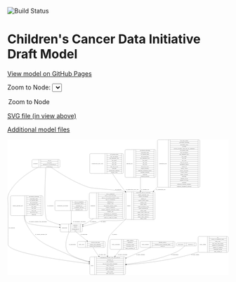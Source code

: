 <link rel='stylesheet' href="assets/style.css">
<link rel='stylesheet' href="https://unpkg.com/leaflet@1.5.1/dist/leaflet.css" integrity="sha512-xwE/Az9zrjBIphAcBb3F6JVqxf46+CDLwfLMHloNu6KEQCAWi6HcDUbeOfBIptF7tcCzusKFjFw2yuvEpDL9wQ==" crossorigin="">
<script type="text/javascript" src="https://code.jquery.com/jquery-3.2.1.min.js"></script>
<script type="text/javascript"  src="https://unpkg.com/leaflet@1.5.1/dist/leaflet.js"></script>
<script type="text/javascript" src="assets/actions.js"></script>

![Build Status](https://github.com/CBIIT/ccdi-model/actions/workflows/model-test-and-deploy.yml/badge.svg)

# Children's Cancer Data Initiative Draft Model

[View model on GitHub Pages](https://cbiit.github.io/ccdi-model/)



Zoom to Node: <select id="node_select">
  <option value="">Zoom to Node</option>
</select>
<div id="model"></div>

<p>
<a href="./model-desc/ccdi-model.svg">SVG file (in view above)</a>
<p>
<a href="./model-desc">Additional model files</a>
<div id='graph' style='display:off;'>
<svg width="2569pt" height="1574pt"
 viewBox="0.00 0.00 2569.12 1574.00" xmlns="http://www.w3.org/2000/svg" xmlns:xlink="http://www.w3.org/1999/xlink">
<g id="graph0" class="graph" transform="scale(1 1) rotate(0) translate(4 1570)">
<title>Perl</title>
<polygon fill="#ffffff" stroke="transparent" points="-4,4 -4,-1570 2565.1239,-1570 2565.1239,4 -4,4"/>
<!-- study_arm -->
<g id="node1" class="node">
<title>study_arm</title>
<path fill="none" stroke="#000000" d="M822.6239,-317C822.6239,-317 1119.6239,-317 1119.6239,-317 1125.6239,-317 1131.6239,-323 1131.6239,-329 1131.6239,-329 1131.6239,-374 1131.6239,-374 1131.6239,-380 1125.6239,-386 1119.6239,-386 1119.6239,-386 822.6239,-386 822.6239,-386 816.6239,-386 810.6239,-380 810.6239,-374 810.6239,-374 810.6239,-329 810.6239,-329 810.6239,-323 816.6239,-317 822.6239,-317"/>
<text text-anchor="middle" x="856.6239" y="-347.8" font-family="Times,serif" font-size="14.00" fill="#000000">study_arm</text>
<polyline fill="none" stroke="#000000" points="902.6239,-317 902.6239,-386 "/>
<text text-anchor="middle" x="913.1239" y="-347.8" font-family="Times,serif" font-size="14.00" fill="#000000"> </text>
<polyline fill="none" stroke="#000000" points="923.6239,-317 923.6239,-386 "/>
<text text-anchor="middle" x="1017.1239" y="-370.8" font-family="Times,serif" font-size="14.00" fill="#000000">clinical_trial_arm</text>
<polyline fill="none" stroke="#000000" points="923.6239,-363 1110.6239,-363 "/>
<text text-anchor="middle" x="1017.1239" y="-347.8" font-family="Times,serif" font-size="14.00" fill="#000000">clinical_trial_identifier</text>
<polyline fill="none" stroke="#000000" points="923.6239,-340 1110.6239,-340 "/>
<text text-anchor="middle" x="1017.1239" y="-324.8" font-family="Times,serif" font-size="14.00" fill="#000000">clinical_trial_repository</text>
<polyline fill="none" stroke="#000000" points="1110.6239,-317 1110.6239,-386 "/>
<text text-anchor="middle" x="1121.1239" y="-347.8" font-family="Times,serif" font-size="14.00" fill="#000000"> </text>
</g>
<!-- study -->
<g id="node3" class="node">
<title>study</title>
<path fill="none" stroke="#000000" d="M965.1239,-.5C965.1239,-.5 1355.1239,-.5 1355.1239,-.5 1361.1239,-.5 1367.1239,-6.5 1367.1239,-12.5 1367.1239,-12.5 1367.1239,-195.5 1367.1239,-195.5 1367.1239,-201.5 1361.1239,-207.5 1355.1239,-207.5 1355.1239,-207.5 965.1239,-207.5 965.1239,-207.5 959.1239,-207.5 953.1239,-201.5 953.1239,-195.5 953.1239,-195.5 953.1239,-12.5 953.1239,-12.5 953.1239,-6.5 959.1239,-.5 965.1239,-.5"/>
<text text-anchor="middle" x="981.1239" y="-100.3" font-family="Times,serif" font-size="14.00" fill="#000000">study</text>
<polyline fill="none" stroke="#000000" points="1009.1239,-.5 1009.1239,-207.5 "/>
<text text-anchor="middle" x="1019.6239" y="-100.3" font-family="Times,serif" font-size="14.00" fill="#000000"> </text>
<polyline fill="none" stroke="#000000" points="1030.1239,-.5 1030.1239,-207.5 "/>
<text text-anchor="middle" x="1188.1239" y="-192.3" font-family="Times,serif" font-size="14.00" fill="#000000">experimental_strategy_and_data_subtype</text>
<polyline fill="none" stroke="#000000" points="1030.1239,-184.5 1346.1239,-184.5 "/>
<text text-anchor="middle" x="1188.1239" y="-169.3" font-family="Times,serif" font-size="14.00" fill="#000000">external_url</text>
<polyline fill="none" stroke="#000000" points="1030.1239,-161.5 1346.1239,-161.5 "/>
<text text-anchor="middle" x="1188.1239" y="-146.3" font-family="Times,serif" font-size="14.00" fill="#000000">phs_accession</text>
<polyline fill="none" stroke="#000000" points="1030.1239,-138.5 1346.1239,-138.5 "/>
<text text-anchor="middle" x="1188.1239" y="-123.3" font-family="Times,serif" font-size="14.00" fill="#000000">size_of_data_being_uploaded</text>
<polyline fill="none" stroke="#000000" points="1030.1239,-115.5 1346.1239,-115.5 "/>
<text text-anchor="middle" x="1188.1239" y="-100.3" font-family="Times,serif" font-size="14.00" fill="#000000">study_acronym</text>
<polyline fill="none" stroke="#000000" points="1030.1239,-92.5 1346.1239,-92.5 "/>
<text text-anchor="middle" x="1188.1239" y="-77.3" font-family="Times,serif" font-size="14.00" fill="#000000">study_data_types</text>
<polyline fill="none" stroke="#000000" points="1030.1239,-69.5 1346.1239,-69.5 "/>
<text text-anchor="middle" x="1188.1239" y="-54.3" font-family="Times,serif" font-size="14.00" fill="#000000">study_description</text>
<polyline fill="none" stroke="#000000" points="1030.1239,-46.5 1346.1239,-46.5 "/>
<text text-anchor="middle" x="1188.1239" y="-31.3" font-family="Times,serif" font-size="14.00" fill="#000000">study_name</text>
<polyline fill="none" stroke="#000000" points="1030.1239,-23.5 1346.1239,-23.5 "/>
<text text-anchor="middle" x="1188.1239" y="-8.3" font-family="Times,serif" font-size="14.00" fill="#000000">study_short_title</text>
<polyline fill="none" stroke="#000000" points="1346.1239,-.5 1346.1239,-207.5 "/>
<text text-anchor="middle" x="1356.6239" y="-100.3" font-family="Times,serif" font-size="14.00" fill="#000000"> </text>
</g>
<!-- study_arm&#45;&gt;study -->
<g id="edge12" class="edge">
<title>study_arm&#45;&gt;study</title>
<path fill="none" stroke="#000000" d="M990.3715,-316.8369C1005.2599,-290.9966 1027.0061,-255.267 1049.1239,-226 1051.6974,-222.5946 1054.3476,-219.1722 1057.0568,-215.7462"/>
<polygon fill="#000000" stroke="#000000" points="1059.9439,-217.7407 1063.4769,-207.7523 1054.4862,-213.3574 1059.9439,-217.7407"/>
<text text-anchor="middle" x="1097.6239" y="-229.8" font-family="Times,serif" font-size="14.00" fill="#000000">of_study_arm</text>
</g>
<!-- synonym -->
<g id="node2" class="node">
<title>synonym</title>
<path fill="none" stroke="#000000" d="M293.6239,-1243.5C293.6239,-1243.5 594.6239,-1243.5 594.6239,-1243.5 600.6239,-1243.5 606.6239,-1249.5 606.6239,-1255.5 606.6239,-1255.5 606.6239,-1323.5 606.6239,-1323.5 606.6239,-1329.5 600.6239,-1335.5 594.6239,-1335.5 594.6239,-1335.5 293.6239,-1335.5 293.6239,-1335.5 287.6239,-1335.5 281.6239,-1329.5 281.6239,-1323.5 281.6239,-1323.5 281.6239,-1255.5 281.6239,-1255.5 281.6239,-1249.5 287.6239,-1243.5 293.6239,-1243.5"/>
<text text-anchor="middle" x="321.6239" y="-1285.8" font-family="Times,serif" font-size="14.00" fill="#000000">synonym</text>
<polyline fill="none" stroke="#000000" points="361.6239,-1243.5 361.6239,-1335.5 "/>
<text text-anchor="middle" x="372.1239" y="-1285.8" font-family="Times,serif" font-size="14.00" fill="#000000"> </text>
<polyline fill="none" stroke="#000000" points="382.6239,-1243.5 382.6239,-1335.5 "/>
<text text-anchor="middle" x="484.1239" y="-1320.3" font-family="Times,serif" font-size="14.00" fill="#000000">cds_id</text>
<polyline fill="none" stroke="#000000" points="382.6239,-1312.5 585.6239,-1312.5 "/>
<text text-anchor="middle" x="484.1239" y="-1297.3" font-family="Times,serif" font-size="14.00" fill="#000000">cds_node</text>
<polyline fill="none" stroke="#000000" points="382.6239,-1289.5 585.6239,-1289.5 "/>
<text text-anchor="middle" x="484.1239" y="-1274.3" font-family="Times,serif" font-size="14.00" fill="#000000">repository_of_synonym_id</text>
<polyline fill="none" stroke="#000000" points="382.6239,-1266.5 585.6239,-1266.5 "/>
<text text-anchor="middle" x="484.1239" y="-1251.3" font-family="Times,serif" font-size="14.00" fill="#000000">synonym_id</text>
<polyline fill="none" stroke="#000000" points="585.6239,-1243.5 585.6239,-1335.5 "/>
<text text-anchor="middle" x="596.1239" y="-1285.8" font-family="Times,serif" font-size="14.00" fill="#000000"> </text>
</g>
<!-- synonym&#45;&gt;study -->
<g id="edge16" class="edge">
<title>synonym&#45;&gt;study</title>
<path fill="none" stroke="#000000" d="M347.1602,-1243.2953C247.663,-1190.3015 97.2555,-1093.4815 23.1239,-962 -12.3717,-899.0443 4.1239,-872.7728 4.1239,-800.5 4.1239,-800.5 4.1239,-800.5 4.1239,-351.5 4.1239,-256.5646 607.959,-169.5746 942.8013,-128.6344"/>
<polygon fill="#000000" stroke="#000000" points="943.6176,-132.0609 953.1208,-127.3769 942.7708,-125.1123 943.6176,-132.0609"/>
<text text-anchor="middle" x="46.6239" y="-537.8" font-family="Times,serif" font-size="14.00" fill="#000000">of_synonym</text>
</g>
<!-- sample -->
<g id="node8" class="node">
<title>sample</title>
<path fill="none" stroke="#000000" d="M1384.1239,-639.5C1384.1239,-639.5 1698.1239,-639.5 1698.1239,-639.5 1704.1239,-639.5 1710.1239,-645.5 1710.1239,-651.5 1710.1239,-651.5 1710.1239,-949.5 1710.1239,-949.5 1710.1239,-955.5 1704.1239,-961.5 1698.1239,-961.5 1698.1239,-961.5 1384.1239,-961.5 1384.1239,-961.5 1378.1239,-961.5 1372.1239,-955.5 1372.1239,-949.5 1372.1239,-949.5 1372.1239,-651.5 1372.1239,-651.5 1372.1239,-645.5 1378.1239,-639.5 1384.1239,-639.5"/>
<text text-anchor="middle" x="1406.1239" y="-796.8" font-family="Times,serif" font-size="14.00" fill="#000000">sample</text>
<polyline fill="none" stroke="#000000" points="1440.1239,-639.5 1440.1239,-961.5 "/>
<text text-anchor="middle" x="1450.6239" y="-796.8" font-family="Times,serif" font-size="14.00" fill="#000000"> </text>
<polyline fill="none" stroke="#000000" points="1461.1239,-639.5 1461.1239,-961.5 "/>
<text text-anchor="middle" x="1575.1239" y="-946.3" font-family="Times,serif" font-size="14.00" fill="#000000">participant_age_at_collection</text>
<polyline fill="none" stroke="#000000" points="1461.1239,-938.5 1689.1239,-938.5 "/>
<text text-anchor="middle" x="1575.1239" y="-923.3" font-family="Times,serif" font-size="14.00" fill="#000000">sample_anatomic_site</text>
<polyline fill="none" stroke="#000000" points="1461.1239,-915.5 1689.1239,-915.5 "/>
<text text-anchor="middle" x="1575.1239" y="-900.3" font-family="Times,serif" font-size="14.00" fill="#000000">sample_description</text>
<polyline fill="none" stroke="#000000" points="1461.1239,-892.5 1689.1239,-892.5 "/>
<text text-anchor="middle" x="1575.1239" y="-877.3" font-family="Times,serif" font-size="14.00" fill="#000000">sample_id</text>
<polyline fill="none" stroke="#000000" points="1461.1239,-869.5 1689.1239,-869.5 "/>
<text text-anchor="middle" x="1575.1239" y="-854.3" font-family="Times,serif" font-size="14.00" fill="#000000">sample_tumor_status</text>
<polyline fill="none" stroke="#000000" points="1461.1239,-846.5 1689.1239,-846.5 "/>
<text text-anchor="middle" x="1575.1239" y="-831.3" font-family="Times,serif" font-size="14.00" fill="#000000">sample_type</text>
<polyline fill="none" stroke="#000000" points="1461.1239,-823.5 1689.1239,-823.5 "/>
<text text-anchor="middle" x="1575.1239" y="-808.3" font-family="Times,serif" font-size="14.00" fill="#000000">tumor_grade</text>
<polyline fill="none" stroke="#000000" points="1461.1239,-800.5 1689.1239,-800.5 "/>
<text text-anchor="middle" x="1575.1239" y="-785.3" font-family="Times,serif" font-size="14.00" fill="#000000">tumor_incidence_type</text>
<polyline fill="none" stroke="#000000" points="1461.1239,-777.5 1689.1239,-777.5 "/>
<text text-anchor="middle" x="1575.1239" y="-762.3" font-family="Times,serif" font-size="14.00" fill="#000000">tumor_morphology</text>
<polyline fill="none" stroke="#000000" points="1461.1239,-754.5 1689.1239,-754.5 "/>
<text text-anchor="middle" x="1575.1239" y="-739.3" font-family="Times,serif" font-size="14.00" fill="#000000">tumor_stage</text>
<polyline fill="none" stroke="#000000" points="1461.1239,-731.5 1689.1239,-731.5 "/>
<text text-anchor="middle" x="1575.1239" y="-716.3" font-family="Times,serif" font-size="14.00" fill="#000000">tumor_stage_clinical_m</text>
<polyline fill="none" stroke="#000000" points="1461.1239,-708.5 1689.1239,-708.5 "/>
<text text-anchor="middle" x="1575.1239" y="-693.3" font-family="Times,serif" font-size="14.00" fill="#000000">tumor_stage_clinical_n</text>
<polyline fill="none" stroke="#000000" points="1461.1239,-685.5 1689.1239,-685.5 "/>
<text text-anchor="middle" x="1575.1239" y="-670.3" font-family="Times,serif" font-size="14.00" fill="#000000">tumor_stage_clinical_t</text>
<polyline fill="none" stroke="#000000" points="1461.1239,-662.5 1689.1239,-662.5 "/>
<text text-anchor="middle" x="1575.1239" y="-647.3" font-family="Times,serif" font-size="14.00" fill="#000000">tumor_status</text>
<polyline fill="none" stroke="#000000" points="1689.1239,-639.5 1689.1239,-961.5 "/>
<text text-anchor="middle" x="1699.6239" y="-796.8" font-family="Times,serif" font-size="14.00" fill="#000000"> </text>
</g>
<!-- synonym&#45;&gt;sample -->
<g id="edge17" class="edge">
<title>synonym&#45;&gt;sample</title>
<path fill="none" stroke="#000000" d="M508.1631,-1243.28C599.6854,-1179.8128 775.4239,-1067.3774 943.1239,-1013 987.7364,-998.5342 1319.4471,-981.4479 1362.1239,-962 1362.4363,-961.8576 1362.7486,-961.7145 1363.0607,-961.5706"/>
<polygon fill="#000000" stroke="#000000" points="1364.5979,-964.7151 1372.0631,-957.1969 1361.5389,-958.4188 1364.5979,-964.7151"/>
<text text-anchor="middle" x="1283.6239" y="-983.8" font-family="Times,serif" font-size="14.00" fill="#000000">of_synonym</text>
</g>
<!-- participant -->
<g id="node15" class="node">
<title>participant</title>
<path fill="none" stroke="#000000" d="M622.6239,-495.5C622.6239,-495.5 853.6239,-495.5 853.6239,-495.5 859.6239,-495.5 865.6239,-501.5 865.6239,-507.5 865.6239,-507.5 865.6239,-575.5 865.6239,-575.5 865.6239,-581.5 859.6239,-587.5 853.6239,-587.5 853.6239,-587.5 622.6239,-587.5 622.6239,-587.5 616.6239,-587.5 610.6239,-581.5 610.6239,-575.5 610.6239,-575.5 610.6239,-507.5 610.6239,-507.5 610.6239,-501.5 616.6239,-495.5 622.6239,-495.5"/>
<text text-anchor="middle" x="658.6239" y="-537.8" font-family="Times,serif" font-size="14.00" fill="#000000">participant</text>
<polyline fill="none" stroke="#000000" points="706.6239,-495.5 706.6239,-587.5 "/>
<text text-anchor="middle" x="717.1239" y="-537.8" font-family="Times,serif" font-size="14.00" fill="#000000"> </text>
<polyline fill="none" stroke="#000000" points="727.6239,-495.5 727.6239,-587.5 "/>
<text text-anchor="middle" x="786.1239" y="-572.3" font-family="Times,serif" font-size="14.00" fill="#000000">ethnicity</text>
<polyline fill="none" stroke="#000000" points="727.6239,-564.5 844.6239,-564.5 "/>
<text text-anchor="middle" x="786.1239" y="-549.3" font-family="Times,serif" font-size="14.00" fill="#000000">gender</text>
<polyline fill="none" stroke="#000000" points="727.6239,-541.5 844.6239,-541.5 "/>
<text text-anchor="middle" x="786.1239" y="-526.3" font-family="Times,serif" font-size="14.00" fill="#000000">participant_id</text>
<polyline fill="none" stroke="#000000" points="727.6239,-518.5 844.6239,-518.5 "/>
<text text-anchor="middle" x="786.1239" y="-503.3" font-family="Times,serif" font-size="14.00" fill="#000000">race</text>
<polyline fill="none" stroke="#000000" points="844.6239,-495.5 844.6239,-587.5 "/>
<text text-anchor="middle" x="855.1239" y="-537.8" font-family="Times,serif" font-size="14.00" fill="#000000"> </text>
</g>
<!-- synonym&#45;&gt;participant -->
<g id="edge15" class="edge">
<title>synonym&#45;&gt;participant</title>
<path fill="none" stroke="#000000" d="M441.7396,-1243.2484C434.9103,-1102.7418 417.9367,-687.5142 453.1239,-639 462.8375,-625.6074 532.5902,-601.6304 600.6505,-580.8059"/>
<polygon fill="#000000" stroke="#000000" points="601.6879,-584.1487 610.2364,-577.8898 599.6506,-577.4518 601.6879,-584.1487"/>
<text text-anchor="middle" x="495.6239" y="-796.8" font-family="Times,serif" font-size="14.00" fill="#000000">of_synonym</text>
</g>
<!-- study_personnel -->
<g id="node4" class="node">
<title>study_personnel</title>
<path fill="none" stroke="#000000" d="M1200.6239,-294C1200.6239,-294 1507.6239,-294 1507.6239,-294 1513.6239,-294 1519.6239,-300 1519.6239,-306 1519.6239,-306 1519.6239,-397 1519.6239,-397 1519.6239,-403 1513.6239,-409 1507.6239,-409 1507.6239,-409 1200.6239,-409 1200.6239,-409 1194.6239,-409 1188.6239,-403 1188.6239,-397 1188.6239,-397 1188.6239,-306 1188.6239,-306 1188.6239,-300 1194.6239,-294 1200.6239,-294"/>
<text text-anchor="middle" x="1255.6239" y="-347.8" font-family="Times,serif" font-size="14.00" fill="#000000">study_personnel</text>
<polyline fill="none" stroke="#000000" points="1322.6239,-294 1322.6239,-409 "/>
<text text-anchor="middle" x="1333.1239" y="-347.8" font-family="Times,serif" font-size="14.00" fill="#000000"> </text>
<polyline fill="none" stroke="#000000" points="1343.6239,-294 1343.6239,-409 "/>
<text text-anchor="middle" x="1421.1239" y="-393.8" font-family="Times,serif" font-size="14.00" fill="#000000">email_address</text>
<polyline fill="none" stroke="#000000" points="1343.6239,-386 1498.6239,-386 "/>
<text text-anchor="middle" x="1421.1239" y="-370.8" font-family="Times,serif" font-size="14.00" fill="#000000">institution</text>
<polyline fill="none" stroke="#000000" points="1343.6239,-363 1498.6239,-363 "/>
<text text-anchor="middle" x="1421.1239" y="-347.8" font-family="Times,serif" font-size="14.00" fill="#000000">personnel_name</text>
<polyline fill="none" stroke="#000000" points="1343.6239,-340 1498.6239,-340 "/>
<text text-anchor="middle" x="1421.1239" y="-324.8" font-family="Times,serif" font-size="14.00" fill="#000000">personnel_type</text>
<polyline fill="none" stroke="#000000" points="1343.6239,-317 1498.6239,-317 "/>
<text text-anchor="middle" x="1421.1239" y="-301.8" font-family="Times,serif" font-size="14.00" fill="#000000">study_personnel_id</text>
<polyline fill="none" stroke="#000000" points="1498.6239,-294 1498.6239,-409 "/>
<text text-anchor="middle" x="1509.1239" y="-347.8" font-family="Times,serif" font-size="14.00" fill="#000000"> </text>
</g>
<!-- study_personnel&#45;&gt;study -->
<g id="edge5" class="edge">
<title>study_personnel&#45;&gt;study</title>
<path fill="none" stroke="#000000" d="M1308.8843,-293.7846C1290.6434,-270.5133 1268.9489,-242.836 1247.8455,-215.9129"/>
<polygon fill="#000000" stroke="#000000" points="1250.541,-213.6782 1241.6172,-207.967 1245.0317,-217.9966 1250.541,-213.6782"/>
<text text-anchor="middle" x="1332.6239" y="-229.8" font-family="Times,serif" font-size="14.00" fill="#000000">of_study_personnel</text>
</g>
<!-- therapeutic_procedure -->
<g id="node5" class="node">
<title>therapeutic_procedure</title>
<path fill="none" stroke="#000000" d="M559.6239,-743C559.6239,-743 916.6239,-743 916.6239,-743 922.6239,-743 928.6239,-749 928.6239,-755 928.6239,-755 928.6239,-846 928.6239,-846 928.6239,-852 922.6239,-858 916.6239,-858 916.6239,-858 559.6239,-858 559.6239,-858 553.6239,-858 547.6239,-852 547.6239,-846 547.6239,-846 547.6239,-755 547.6239,-755 547.6239,-749 553.6239,-743 559.6239,-743"/>
<text text-anchor="middle" x="638.1239" y="-796.8" font-family="Times,serif" font-size="14.00" fill="#000000">therapeutic_procedure</text>
<polyline fill="none" stroke="#000000" points="728.6239,-743 728.6239,-858 "/>
<text text-anchor="middle" x="739.1239" y="-796.8" font-family="Times,serif" font-size="14.00" fill="#000000"> </text>
<polyline fill="none" stroke="#000000" points="749.6239,-743 749.6239,-858 "/>
<text text-anchor="middle" x="828.6239" y="-842.8" font-family="Times,serif" font-size="14.00" fill="#000000">days_to_treatment</text>
<polyline fill="none" stroke="#000000" points="749.6239,-835 907.6239,-835 "/>
<text text-anchor="middle" x="828.6239" y="-819.8" font-family="Times,serif" font-size="14.00" fill="#000000">therapeutic_agents</text>
<polyline fill="none" stroke="#000000" points="749.6239,-812 907.6239,-812 "/>
<text text-anchor="middle" x="828.6239" y="-796.8" font-family="Times,serif" font-size="14.00" fill="#000000">treatment_id</text>
<polyline fill="none" stroke="#000000" points="749.6239,-789 907.6239,-789 "/>
<text text-anchor="middle" x="828.6239" y="-773.8" font-family="Times,serif" font-size="14.00" fill="#000000">treatment_outcome</text>
<polyline fill="none" stroke="#000000" points="749.6239,-766 907.6239,-766 "/>
<text text-anchor="middle" x="828.6239" y="-750.8" font-family="Times,serif" font-size="14.00" fill="#000000">treatment_type</text>
<polyline fill="none" stroke="#000000" points="907.6239,-743 907.6239,-858 "/>
<text text-anchor="middle" x="918.1239" y="-796.8" font-family="Times,serif" font-size="14.00" fill="#000000"> </text>
</g>
<!-- therapeutic_procedure&#45;&gt;participant -->
<g id="edge1" class="edge">
<title>therapeutic_procedure&#45;&gt;participant</title>
<path fill="none" stroke="#000000" d="M738.1239,-742.6977C738.1239,-699.5876 738.1239,-640.9982 738.1239,-598.1639"/>
<polygon fill="#000000" stroke="#000000" points="741.624,-597.9073 738.1239,-587.9073 734.624,-597.9074 741.624,-597.9073"/>
<text text-anchor="middle" x="831.1239" y="-609.8" font-family="Times,serif" font-size="14.00" fill="#000000">of_therapeutic_procedure</text>
</g>
<!-- study_funding -->
<g id="node6" class="node">
<title>study_funding</title>
<path fill="none" stroke="#000000" d="M1549.6239,-317C1549.6239,-317 1928.6239,-317 1928.6239,-317 1934.6239,-317 1940.6239,-323 1940.6239,-329 1940.6239,-329 1940.6239,-374 1940.6239,-374 1940.6239,-380 1934.6239,-386 1928.6239,-386 1928.6239,-386 1549.6239,-386 1549.6239,-386 1543.6239,-386 1537.6239,-380 1537.6239,-374 1537.6239,-374 1537.6239,-329 1537.6239,-329 1537.6239,-323 1543.6239,-317 1549.6239,-317"/>
<text text-anchor="middle" x="1597.1239" y="-347.8" font-family="Times,serif" font-size="14.00" fill="#000000">study_funding</text>
<polyline fill="none" stroke="#000000" points="1656.6239,-317 1656.6239,-386 "/>
<text text-anchor="middle" x="1667.1239" y="-347.8" font-family="Times,serif" font-size="14.00" fill="#000000"> </text>
<polyline fill="none" stroke="#000000" points="1677.6239,-317 1677.6239,-386 "/>
<text text-anchor="middle" x="1798.6239" y="-370.8" font-family="Times,serif" font-size="14.00" fill="#000000">funding_agency</text>
<polyline fill="none" stroke="#000000" points="1677.6239,-363 1919.6239,-363 "/>
<text text-anchor="middle" x="1798.6239" y="-347.8" font-family="Times,serif" font-size="14.00" fill="#000000">funding_source_program_name</text>
<polyline fill="none" stroke="#000000" points="1677.6239,-340 1919.6239,-340 "/>
<text text-anchor="middle" x="1798.6239" y="-324.8" font-family="Times,serif" font-size="14.00" fill="#000000">grant_id</text>
<polyline fill="none" stroke="#000000" points="1919.6239,-317 1919.6239,-386 "/>
<text text-anchor="middle" x="1930.1239" y="-347.8" font-family="Times,serif" font-size="14.00" fill="#000000"> </text>
</g>
<!-- study_funding&#45;&gt;study -->
<g id="edge7" class="edge">
<title>study_funding&#45;&gt;study</title>
<path fill="none" stroke="#000000" d="M1661.0822,-316.9654C1621.3393,-299.4605 1572.2209,-277.9514 1528.1239,-259 1479.1066,-237.9341 1426.3028,-215.5258 1376.4191,-194.4862"/>
<polygon fill="#000000" stroke="#000000" points="1377.7146,-191.2341 1367.1403,-190.5742 1374.9951,-197.6843 1377.7146,-191.2341"/>
<text text-anchor="middle" x="1541.1239" y="-229.8" font-family="Times,serif" font-size="14.00" fill="#000000">of_study_funding</text>
</g>
<!-- diagnosis -->
<g id="node7" class="node">
<title>diagnosis</title>
<path fill="none" stroke="#000000" d="M958.6239,-651C958.6239,-651 1341.6239,-651 1341.6239,-651 1347.6239,-651 1353.6239,-657 1353.6239,-663 1353.6239,-663 1353.6239,-938 1353.6239,-938 1353.6239,-944 1347.6239,-950 1341.6239,-950 1341.6239,-950 958.6239,-950 958.6239,-950 952.6239,-950 946.6239,-944 946.6239,-938 946.6239,-938 946.6239,-663 946.6239,-663 946.6239,-657 952.6239,-651 958.6239,-651"/>
<text text-anchor="middle" x="988.6239" y="-796.8" font-family="Times,serif" font-size="14.00" fill="#000000">diagnosis</text>
<polyline fill="none" stroke="#000000" points="1030.6239,-651 1030.6239,-950 "/>
<text text-anchor="middle" x="1041.1239" y="-796.8" font-family="Times,serif" font-size="14.00" fill="#000000"> </text>
<polyline fill="none" stroke="#000000" points="1051.6239,-651 1051.6239,-950 "/>
<text text-anchor="middle" x="1192.1239" y="-934.8" font-family="Times,serif" font-size="14.00" fill="#000000">age_at_diagnosis</text>
<polyline fill="none" stroke="#000000" points="1051.6239,-927 1332.6239,-927 "/>
<text text-anchor="middle" x="1192.1239" y="-911.8" font-family="Times,serif" font-size="14.00" fill="#000000">days_to_last_followup</text>
<polyline fill="none" stroke="#000000" points="1051.6239,-904 1332.6239,-904 "/>
<text text-anchor="middle" x="1192.1239" y="-888.8" font-family="Times,serif" font-size="14.00" fill="#000000">days_to_last_known_disease_status</text>
<polyline fill="none" stroke="#000000" points="1051.6239,-881 1332.6239,-881 "/>
<text text-anchor="middle" x="1192.1239" y="-865.8" font-family="Times,serif" font-size="14.00" fill="#000000">days_to_recurrence</text>
<polyline fill="none" stroke="#000000" points="1051.6239,-858 1332.6239,-858 "/>
<text text-anchor="middle" x="1192.1239" y="-842.8" font-family="Times,serif" font-size="14.00" fill="#000000">diagnosis_id</text>
<polyline fill="none" stroke="#000000" points="1051.6239,-835 1332.6239,-835 "/>
<text text-anchor="middle" x="1192.1239" y="-819.8" font-family="Times,serif" font-size="14.00" fill="#000000">disease_type</text>
<polyline fill="none" stroke="#000000" points="1051.6239,-812 1332.6239,-812 "/>
<text text-anchor="middle" x="1192.1239" y="-796.8" font-family="Times,serif" font-size="14.00" fill="#000000">last_known_disease_status</text>
<polyline fill="none" stroke="#000000" points="1051.6239,-789 1332.6239,-789 "/>
<text text-anchor="middle" x="1192.1239" y="-773.8" font-family="Times,serif" font-size="14.00" fill="#000000">primary_diagnosis</text>
<polyline fill="none" stroke="#000000" points="1051.6239,-766 1332.6239,-766 "/>
<text text-anchor="middle" x="1192.1239" y="-750.8" font-family="Times,serif" font-size="14.00" fill="#000000">primary_diagnosis_reference_source</text>
<polyline fill="none" stroke="#000000" points="1051.6239,-743 1332.6239,-743 "/>
<text text-anchor="middle" x="1192.1239" y="-727.8" font-family="Times,serif" font-size="14.00" fill="#000000">primary_site</text>
<polyline fill="none" stroke="#000000" points="1051.6239,-720 1332.6239,-720 "/>
<text text-anchor="middle" x="1192.1239" y="-704.8" font-family="Times,serif" font-size="14.00" fill="#000000">progression_or_recurrence</text>
<polyline fill="none" stroke="#000000" points="1051.6239,-697 1332.6239,-697 "/>
<text text-anchor="middle" x="1192.1239" y="-681.8" font-family="Times,serif" font-size="14.00" fill="#000000">site_of_resection_or_biopsy</text>
<polyline fill="none" stroke="#000000" points="1051.6239,-674 1332.6239,-674 "/>
<text text-anchor="middle" x="1192.1239" y="-658.8" font-family="Times,serif" font-size="14.00" fill="#000000">tissue_or_organ_of_origin</text>
<polyline fill="none" stroke="#000000" points="1332.6239,-651 1332.6239,-950 "/>
<text text-anchor="middle" x="1343.1239" y="-796.8" font-family="Times,serif" font-size="14.00" fill="#000000"> </text>
</g>
<!-- diagnosis&#45;&gt;participant -->
<g id="edge2" class="edge">
<title>diagnosis&#45;&gt;participant</title>
<path fill="none" stroke="#000000" d="M994.275,-650.9655C972.9662,-634.4852 950.648,-618.9973 928.1239,-606 911.6801,-596.5113 893.6266,-588.1394 875.3939,-580.8388"/>
<polygon fill="#000000" stroke="#000000" points="876.4389,-577.4897 865.8506,-577.1185 873.8964,-584.0117 876.4389,-577.4897"/>
<text text-anchor="middle" x="993.6239" y="-609.8" font-family="Times,serif" font-size="14.00" fill="#000000">of_diagnosis</text>
</g>
<!-- sample&#45;&gt;study -->
<g id="edge9" class="edge">
<title>sample&#45;&gt;study</title>
<path fill="none" stroke="#000000" d="M1371.9199,-644.4457C1283.3796,-560.9442 1190.8839,-470.0231 1179.1239,-444 1161.4493,-404.8889 1157.7117,-300.773 1157.7874,-217.9702"/>
<polygon fill="#000000" stroke="#000000" points="1161.288,-217.7366 1157.816,-207.7268 1154.288,-217.717 1161.288,-217.7366"/>
<text text-anchor="middle" x="1239.6239" y="-465.8" font-family="Times,serif" font-size="14.00" fill="#000000">of_sample</text>
</g>
<!-- sample&#45;&gt;participant -->
<g id="edge8" class="edge">
<title>sample&#45;&gt;participant</title>
<path fill="none" stroke="#000000" d="M1371.8987,-643.39C1368.6624,-641.845 1365.4034,-640.3793 1362.1239,-639 1302.8098,-614.0533 1135.3665,-637.3203 1073.1239,-621 1058.3184,-617.1179 1056.6046,-610.9578 1042.1239,-606 988.8957,-587.776 928.5899,-573.6965 875.8044,-563.4089"/>
<polygon fill="#000000" stroke="#000000" points="876.1769,-559.9165 865.6961,-561.467 874.8562,-566.7908 876.1769,-559.9165"/>
<text text-anchor="middle" x="1109.6239" y="-609.8" font-family="Times,serif" font-size="14.00" fill="#000000">of_sample</text>
</g>
<!-- methylation_array_file -->
<g id="node9" class="node">
<title>methylation_array_file</title>
<path fill="none" stroke="#000000" d="M964.6239,-1174.5C964.6239,-1174.5 1331.6239,-1174.5 1331.6239,-1174.5 1337.6239,-1174.5 1343.6239,-1180.5 1343.6239,-1186.5 1343.6239,-1186.5 1343.6239,-1392.5 1343.6239,-1392.5 1343.6239,-1398.5 1337.6239,-1404.5 1331.6239,-1404.5 1331.6239,-1404.5 964.6239,-1404.5 964.6239,-1404.5 958.6239,-1404.5 952.6239,-1398.5 952.6239,-1392.5 952.6239,-1392.5 952.6239,-1186.5 952.6239,-1186.5 952.6239,-1180.5 958.6239,-1174.5 964.6239,-1174.5"/>
<text text-anchor="middle" x="1041.6239" y="-1285.8" font-family="Times,serif" font-size="14.00" fill="#000000">methylation_array_file</text>
<polyline fill="none" stroke="#000000" points="1130.6239,-1174.5 1130.6239,-1404.5 "/>
<text text-anchor="middle" x="1141.1239" y="-1285.8" font-family="Times,serif" font-size="14.00" fill="#000000"> </text>
<polyline fill="none" stroke="#000000" points="1151.6239,-1174.5 1151.6239,-1404.5 "/>
<text text-anchor="middle" x="1237.1239" y="-1389.3" font-family="Times,serif" font-size="14.00" fill="#000000">dcf_indexd_guid</text>
<polyline fill="none" stroke="#000000" points="1151.6239,-1381.5 1322.6239,-1381.5 "/>
<text text-anchor="middle" x="1237.1239" y="-1366.3" font-family="Times,serif" font-size="14.00" fill="#000000">file_description</text>
<polyline fill="none" stroke="#000000" points="1151.6239,-1358.5 1322.6239,-1358.5 "/>
<text text-anchor="middle" x="1237.1239" y="-1343.3" font-family="Times,serif" font-size="14.00" fill="#000000">file_mapping_level</text>
<polyline fill="none" stroke="#000000" points="1151.6239,-1335.5 1322.6239,-1335.5 "/>
<text text-anchor="middle" x="1237.1239" y="-1320.3" font-family="Times,serif" font-size="14.00" fill="#000000">file_name</text>
<polyline fill="none" stroke="#000000" points="1151.6239,-1312.5 1322.6239,-1312.5 "/>
<text text-anchor="middle" x="1237.1239" y="-1297.3" font-family="Times,serif" font-size="14.00" fill="#000000">file_size</text>
<polyline fill="none" stroke="#000000" points="1151.6239,-1289.5 1322.6239,-1289.5 "/>
<text text-anchor="middle" x="1237.1239" y="-1274.3" font-family="Times,serif" font-size="14.00" fill="#000000">file_type</text>
<polyline fill="none" stroke="#000000" points="1151.6239,-1266.5 1322.6239,-1266.5 "/>
<text text-anchor="middle" x="1237.1239" y="-1251.3" font-family="Times,serif" font-size="14.00" fill="#000000">file_url_in_cds</text>
<polyline fill="none" stroke="#000000" points="1151.6239,-1243.5 1322.6239,-1243.5 "/>
<text text-anchor="middle" x="1237.1239" y="-1228.3" font-family="Times,serif" font-size="14.00" fill="#000000">md5sum</text>
<polyline fill="none" stroke="#000000" points="1151.6239,-1220.5 1322.6239,-1220.5 "/>
<text text-anchor="middle" x="1237.1239" y="-1205.3" font-family="Times,serif" font-size="14.00" fill="#000000">methylation_platform</text>
<polyline fill="none" stroke="#000000" points="1151.6239,-1197.5 1322.6239,-1197.5 "/>
<text text-anchor="middle" x="1237.1239" y="-1182.3" font-family="Times,serif" font-size="14.00" fill="#000000">reporter_label</text>
<polyline fill="none" stroke="#000000" points="1322.6239,-1174.5 1322.6239,-1404.5 "/>
<text text-anchor="middle" x="1333.1239" y="-1285.8" font-family="Times,serif" font-size="14.00" fill="#000000"> </text>
</g>
<!-- methylation_array_file&#45;&gt;sample -->
<g id="edge3" class="edge">
<title>methylation_array_file&#45;&gt;sample</title>
<path fill="none" stroke="#000000" d="M1216.3714,-1174.2631C1254.0453,-1114.1252 1303.3944,-1040.6506 1354.1239,-980 1357.7329,-975.6852 1361.4353,-971.3637 1365.2134,-967.0467"/>
<polygon fill="#000000" stroke="#000000" points="1368.0801,-969.0889 1372.0919,-959.283 1362.8407,-964.4469 1368.0801,-969.0889"/>
<text text-anchor="middle" x="1445.6239" y="-983.8" font-family="Times,serif" font-size="14.00" fill="#000000">of_methylation_array_file</text>
</g>
<!-- publication -->
<g id="node10" class="node">
<title>publication</title>
<path fill="none" stroke="#000000" d="M1971.1239,-333.5C1971.1239,-333.5 2181.1239,-333.5 2181.1239,-333.5 2187.1239,-333.5 2193.1239,-339.5 2193.1239,-345.5 2193.1239,-345.5 2193.1239,-357.5 2193.1239,-357.5 2193.1239,-363.5 2187.1239,-369.5 2181.1239,-369.5 2181.1239,-369.5 1971.1239,-369.5 1971.1239,-369.5 1965.1239,-369.5 1959.1239,-363.5 1959.1239,-357.5 1959.1239,-357.5 1959.1239,-345.5 1959.1239,-345.5 1959.1239,-339.5 1965.1239,-333.5 1971.1239,-333.5"/>
<text text-anchor="middle" x="2007.6239" y="-347.8" font-family="Times,serif" font-size="14.00" fill="#000000">publication</text>
<polyline fill="none" stroke="#000000" points="2056.1239,-333.5 2056.1239,-369.5 "/>
<text text-anchor="middle" x="2066.6239" y="-347.8" font-family="Times,serif" font-size="14.00" fill="#000000"> </text>
<polyline fill="none" stroke="#000000" points="2077.1239,-333.5 2077.1239,-369.5 "/>
<text text-anchor="middle" x="2124.6239" y="-347.8" font-family="Times,serif" font-size="14.00" fill="#000000">pubmed_id</text>
<polyline fill="none" stroke="#000000" points="2172.1239,-333.5 2172.1239,-369.5 "/>
<text text-anchor="middle" x="2182.6239" y="-347.8" font-family="Times,serif" font-size="14.00" fill="#000000"> </text>
</g>
<!-- publication&#45;&gt;study -->
<g id="edge4" class="edge">
<title>publication&#45;&gt;study</title>
<path fill="none" stroke="#000000" d="M2057.3213,-333.4726C2034.0703,-312.2451 1992.3684,-277.537 1950.1239,-259 1766.4668,-178.4108 1540.4873,-139.4669 1377.3352,-120.802"/>
<polygon fill="#000000" stroke="#000000" points="1377.5002,-117.2985 1367.171,-119.6561 1376.7159,-124.2545 1377.5002,-117.2985"/>
<text text-anchor="middle" x="1940.1239" y="-229.8" font-family="Times,serif" font-size="14.00" fill="#000000">of_publication</text>
</g>
<!-- study_admin -->
<g id="node11" class="node">
<title>study_admin</title>
<path fill="none" stroke="#000000" d="M2223.1239,-259.5C2223.1239,-259.5 2549.1239,-259.5 2549.1239,-259.5 2555.1239,-259.5 2561.1239,-265.5 2561.1239,-271.5 2561.1239,-271.5 2561.1239,-431.5 2561.1239,-431.5 2561.1239,-437.5 2555.1239,-443.5 2549.1239,-443.5 2549.1239,-443.5 2223.1239,-443.5 2223.1239,-443.5 2217.1239,-443.5 2211.1239,-437.5 2211.1239,-431.5 2211.1239,-431.5 2211.1239,-271.5 2211.1239,-271.5 2211.1239,-265.5 2217.1239,-259.5 2223.1239,-259.5"/>
<text text-anchor="middle" x="2265.1239" y="-347.8" font-family="Times,serif" font-size="14.00" fill="#000000">study_admin</text>
<polyline fill="none" stroke="#000000" points="2319.1239,-259.5 2319.1239,-443.5 "/>
<text text-anchor="middle" x="2329.6239" y="-347.8" font-family="Times,serif" font-size="14.00" fill="#000000"> </text>
<polyline fill="none" stroke="#000000" points="2340.1239,-259.5 2340.1239,-443.5 "/>
<text text-anchor="middle" x="2440.1239" y="-428.3" font-family="Times,serif" font-size="14.00" fill="#000000">acl</text>
<polyline fill="none" stroke="#000000" points="2340.1239,-420.5 2540.1239,-420.5 "/>
<text text-anchor="middle" x="2440.1239" y="-405.3" font-family="Times,serif" font-size="14.00" fill="#000000">adult_or_childhood_study</text>
<polyline fill="none" stroke="#000000" points="2340.1239,-397.5 2540.1239,-397.5 "/>
<text text-anchor="middle" x="2440.1239" y="-382.3" font-family="Times,serif" font-size="14.00" fill="#000000">data_types</text>
<polyline fill="none" stroke="#000000" points="2340.1239,-374.5 2540.1239,-374.5 "/>
<text text-anchor="middle" x="2440.1239" y="-359.3" font-family="Times,serif" font-size="14.00" fill="#000000">file_types_and_format</text>
<polyline fill="none" stroke="#000000" points="2340.1239,-351.5 2540.1239,-351.5 "/>
<text text-anchor="middle" x="2440.1239" y="-336.3" font-family="Times,serif" font-size="14.00" fill="#000000">number_of_participants</text>
<polyline fill="none" stroke="#000000" points="2340.1239,-328.5 2540.1239,-328.5 "/>
<text text-anchor="middle" x="2440.1239" y="-313.3" font-family="Times,serif" font-size="14.00" fill="#000000">number_of_samples</text>
<polyline fill="none" stroke="#000000" points="2340.1239,-305.5 2540.1239,-305.5 "/>
<text text-anchor="middle" x="2440.1239" y="-290.3" font-family="Times,serif" font-size="14.00" fill="#000000">organism_species</text>
<polyline fill="none" stroke="#000000" points="2340.1239,-282.5 2540.1239,-282.5 "/>
<text text-anchor="middle" x="2440.1239" y="-267.3" font-family="Times,serif" font-size="14.00" fill="#000000">study_admin_id</text>
<polyline fill="none" stroke="#000000" points="2540.1239,-259.5 2540.1239,-443.5 "/>
<text text-anchor="middle" x="2550.6239" y="-347.8" font-family="Times,serif" font-size="14.00" fill="#000000"> </text>
</g>
<!-- study_admin&#45;&gt;study -->
<g id="edge11" class="edge">
<title>study_admin&#45;&gt;study</title>
<path fill="none" stroke="#000000" d="M2211.0863,-262.0038C2208.0902,-260.9628 2205.1014,-259.9602 2202.1239,-259 1925.8281,-169.899 1591.564,-131.7007 1377.4392,-115.5365"/>
<polygon fill="#000000" stroke="#000000" points="1377.5668,-112.0364 1367.3343,-114.7833 1377.0465,-119.017 1377.5668,-112.0364"/>
<text text-anchor="middle" x="2176.6239" y="-229.8" font-family="Times,serif" font-size="14.00" fill="#000000">of_study_admin</text>
</g>
<!-- imaging_file -->
<g id="node12" class="node">
<title>imaging_file</title>
<path fill="none" stroke="#000000" d="M1374.1239,-1128.5C1374.1239,-1128.5 1708.1239,-1128.5 1708.1239,-1128.5 1714.1239,-1128.5 1720.1239,-1134.5 1720.1239,-1140.5 1720.1239,-1140.5 1720.1239,-1438.5 1720.1239,-1438.5 1720.1239,-1444.5 1714.1239,-1450.5 1708.1239,-1450.5 1708.1239,-1450.5 1374.1239,-1450.5 1374.1239,-1450.5 1368.1239,-1450.5 1362.1239,-1444.5 1362.1239,-1438.5 1362.1239,-1438.5 1362.1239,-1140.5 1362.1239,-1140.5 1362.1239,-1134.5 1368.1239,-1128.5 1374.1239,-1128.5"/>
<text text-anchor="middle" x="1414.1239" y="-1285.8" font-family="Times,serif" font-size="14.00" fill="#000000">imaging_file</text>
<polyline fill="none" stroke="#000000" points="1466.1239,-1128.5 1466.1239,-1450.5 "/>
<text text-anchor="middle" x="1476.6239" y="-1285.8" font-family="Times,serif" font-size="14.00" fill="#000000"> </text>
<polyline fill="none" stroke="#000000" points="1487.1239,-1128.5 1487.1239,-1450.5 "/>
<text text-anchor="middle" x="1593.1239" y="-1435.3" font-family="Times,serif" font-size="14.00" fill="#000000">checksum_algorithm</text>
<polyline fill="none" stroke="#000000" points="1487.1239,-1427.5 1699.1239,-1427.5 "/>
<text text-anchor="middle" x="1593.1239" y="-1412.3" font-family="Times,serif" font-size="14.00" fill="#000000">checksum_value</text>
<polyline fill="none" stroke="#000000" points="1487.1239,-1404.5 1699.1239,-1404.5 "/>
<text text-anchor="middle" x="1593.1239" y="-1389.3" font-family="Times,serif" font-size="14.00" fill="#000000">dcf_indexd_guid</text>
<polyline fill="none" stroke="#000000" points="1487.1239,-1381.5 1699.1239,-1381.5 "/>
<text text-anchor="middle" x="1593.1239" y="-1366.3" font-family="Times,serif" font-size="14.00" fill="#000000">file_description</text>
<polyline fill="none" stroke="#000000" points="1487.1239,-1358.5 1699.1239,-1358.5 "/>
<text text-anchor="middle" x="1593.1239" y="-1343.3" font-family="Times,serif" font-size="14.00" fill="#000000">file_mapping_level</text>
<polyline fill="none" stroke="#000000" points="1487.1239,-1335.5 1699.1239,-1335.5 "/>
<text text-anchor="middle" x="1593.1239" y="-1320.3" font-family="Times,serif" font-size="14.00" fill="#000000">file_name</text>
<polyline fill="none" stroke="#000000" points="1487.1239,-1312.5 1699.1239,-1312.5 "/>
<text text-anchor="middle" x="1593.1239" y="-1297.3" font-family="Times,serif" font-size="14.00" fill="#000000">file_size</text>
<polyline fill="none" stroke="#000000" points="1487.1239,-1289.5 1699.1239,-1289.5 "/>
<text text-anchor="middle" x="1593.1239" y="-1274.3" font-family="Times,serif" font-size="14.00" fill="#000000">file_type</text>
<polyline fill="none" stroke="#000000" points="1487.1239,-1266.5 1699.1239,-1266.5 "/>
<text text-anchor="middle" x="1593.1239" y="-1251.3" font-family="Times,serif" font-size="14.00" fill="#000000">file_url_in_cds</text>
<polyline fill="none" stroke="#000000" points="1487.1239,-1243.5 1699.1239,-1243.5 "/>
<text text-anchor="middle" x="1593.1239" y="-1228.3" font-family="Times,serif" font-size="14.00" fill="#000000">image_modality</text>
<polyline fill="none" stroke="#000000" points="1487.1239,-1220.5 1699.1239,-1220.5 "/>
<text text-anchor="middle" x="1593.1239" y="-1205.3" font-family="Times,serif" font-size="14.00" fill="#000000">imaging_instrument_model</text>
<polyline fill="none" stroke="#000000" points="1487.1239,-1197.5 1699.1239,-1197.5 "/>
<text text-anchor="middle" x="1593.1239" y="-1182.3" font-family="Times,serif" font-size="14.00" fill="#000000">imaging_platform</text>
<polyline fill="none" stroke="#000000" points="1487.1239,-1174.5 1699.1239,-1174.5 "/>
<text text-anchor="middle" x="1593.1239" y="-1159.3" font-family="Times,serif" font-size="14.00" fill="#000000">md5sum</text>
<polyline fill="none" stroke="#000000" points="1487.1239,-1151.5 1699.1239,-1151.5 "/>
<text text-anchor="middle" x="1593.1239" y="-1136.3" font-family="Times,serif" font-size="14.00" fill="#000000">software_package</text>
<polyline fill="none" stroke="#000000" points="1699.1239,-1128.5 1699.1239,-1450.5 "/>
<text text-anchor="middle" x="1709.6239" y="-1285.8" font-family="Times,serif" font-size="14.00" fill="#000000"> </text>
</g>
<!-- imaging_file&#45;&gt;sample -->
<g id="edge6" class="edge">
<title>imaging_file&#45;&gt;sample</title>
<path fill="none" stroke="#000000" d="M1541.1239,-1128.3669C1541.1239,-1078.1459 1541.1239,-1022.594 1541.1239,-971.7088"/>
<polygon fill="#000000" stroke="#000000" points="1544.624,-971.5969 1541.1239,-961.597 1537.624,-971.597 1544.624,-971.5969"/>
<text text-anchor="middle" x="1595.6239" y="-983.8" font-family="Times,serif" font-size="14.00" fill="#000000">of_imaging_file</text>
</g>
<!-- sequencing_file -->
<g id="node13" class="node">
<title>sequencing_file</title>
<path fill="none" stroke="#000000" d="M1750.6239,-1013.5C1750.6239,-1013.5 2219.6239,-1013.5 2219.6239,-1013.5 2225.6239,-1013.5 2231.6239,-1019.5 2231.6239,-1025.5 2231.6239,-1025.5 2231.6239,-1553.5 2231.6239,-1553.5 2231.6239,-1559.5 2225.6239,-1565.5 2219.6239,-1565.5 2219.6239,-1565.5 1750.6239,-1565.5 1750.6239,-1565.5 1744.6239,-1565.5 1738.6239,-1559.5 1738.6239,-1553.5 1738.6239,-1553.5 1738.6239,-1025.5 1738.6239,-1025.5 1738.6239,-1019.5 1744.6239,-1013.5 1750.6239,-1013.5"/>
<text text-anchor="middle" x="1802.6239" y="-1285.8" font-family="Times,serif" font-size="14.00" fill="#000000">sequencing_file</text>
<polyline fill="none" stroke="#000000" points="1866.6239,-1013.5 1866.6239,-1565.5 "/>
<text text-anchor="middle" x="1877.1239" y="-1285.8" font-family="Times,serif" font-size="14.00" fill="#000000"> </text>
<polyline fill="none" stroke="#000000" points="1887.6239,-1013.5 1887.6239,-1565.5 "/>
<text text-anchor="middle" x="2049.1239" y="-1550.3" font-family="Times,serif" font-size="14.00" fill="#000000">avg_read_length</text>
<polyline fill="none" stroke="#000000" points="1887.6239,-1542.5 2210.6239,-1542.5 "/>
<text text-anchor="middle" x="2049.1239" y="-1527.3" font-family="Times,serif" font-size="14.00" fill="#000000">checksum_algorithm</text>
<polyline fill="none" stroke="#000000" points="1887.6239,-1519.5 2210.6239,-1519.5 "/>
<text text-anchor="middle" x="2049.1239" y="-1504.3" font-family="Times,serif" font-size="14.00" fill="#000000">checksum_value</text>
<polyline fill="none" stroke="#000000" points="1887.6239,-1496.5 2210.6239,-1496.5 "/>
<text text-anchor="middle" x="2049.1239" y="-1481.3" font-family="Times,serif" font-size="14.00" fill="#000000">coverage</text>
<polyline fill="none" stroke="#000000" points="1887.6239,-1473.5 2210.6239,-1473.5 "/>
<text text-anchor="middle" x="2049.1239" y="-1458.3" font-family="Times,serif" font-size="14.00" fill="#000000">custom_assembly_fasta_file_for_alignment</text>
<polyline fill="none" stroke="#000000" points="1887.6239,-1450.5 2210.6239,-1450.5 "/>
<text text-anchor="middle" x="2049.1239" y="-1435.3" font-family="Times,serif" font-size="14.00" fill="#000000">dcf_indexd_guid</text>
<polyline fill="none" stroke="#000000" points="1887.6239,-1427.5 2210.6239,-1427.5 "/>
<text text-anchor="middle" x="2049.1239" y="-1412.3" font-family="Times,serif" font-size="14.00" fill="#000000">file_description</text>
<polyline fill="none" stroke="#000000" points="1887.6239,-1404.5 2210.6239,-1404.5 "/>
<text text-anchor="middle" x="2049.1239" y="-1389.3" font-family="Times,serif" font-size="14.00" fill="#000000">file_mapping_level</text>
<polyline fill="none" stroke="#000000" points="1887.6239,-1381.5 2210.6239,-1381.5 "/>
<text text-anchor="middle" x="2049.1239" y="-1366.3" font-family="Times,serif" font-size="14.00" fill="#000000">file_name</text>
<polyline fill="none" stroke="#000000" points="1887.6239,-1358.5 2210.6239,-1358.5 "/>
<text text-anchor="middle" x="2049.1239" y="-1343.3" font-family="Times,serif" font-size="14.00" fill="#000000">file_size</text>
<polyline fill="none" stroke="#000000" points="1887.6239,-1335.5 2210.6239,-1335.5 "/>
<text text-anchor="middle" x="2049.1239" y="-1320.3" font-family="Times,serif" font-size="14.00" fill="#000000">file_type</text>
<polyline fill="none" stroke="#000000" points="1887.6239,-1312.5 2210.6239,-1312.5 "/>
<text text-anchor="middle" x="2049.1239" y="-1297.3" font-family="Times,serif" font-size="14.00" fill="#000000">file_url_in_cds</text>
<polyline fill="none" stroke="#000000" points="1887.6239,-1289.5 2210.6239,-1289.5 "/>
<text text-anchor="middle" x="2049.1239" y="-1274.3" font-family="Times,serif" font-size="14.00" fill="#000000">instrument_model</text>
<polyline fill="none" stroke="#000000" points="1887.6239,-1266.5 2210.6239,-1266.5 "/>
<text text-anchor="middle" x="2049.1239" y="-1251.3" font-family="Times,serif" font-size="14.00" fill="#000000">library_id</text>
<polyline fill="none" stroke="#000000" points="1887.6239,-1243.5 2210.6239,-1243.5 "/>
<text text-anchor="middle" x="2049.1239" y="-1228.3" font-family="Times,serif" font-size="14.00" fill="#000000">library_layout</text>
<polyline fill="none" stroke="#000000" points="1887.6239,-1220.5 2210.6239,-1220.5 "/>
<text text-anchor="middle" x="2049.1239" y="-1205.3" font-family="Times,serif" font-size="14.00" fill="#000000">library_selection</text>
<polyline fill="none" stroke="#000000" points="1887.6239,-1197.5 2210.6239,-1197.5 "/>
<text text-anchor="middle" x="2049.1239" y="-1182.3" font-family="Times,serif" font-size="14.00" fill="#000000">library_source</text>
<polyline fill="none" stroke="#000000" points="1887.6239,-1174.5 2210.6239,-1174.5 "/>
<text text-anchor="middle" x="2049.1239" y="-1159.3" font-family="Times,serif" font-size="14.00" fill="#000000">library_strategy</text>
<polyline fill="none" stroke="#000000" points="1887.6239,-1151.5 2210.6239,-1151.5 "/>
<text text-anchor="middle" x="2049.1239" y="-1136.3" font-family="Times,serif" font-size="14.00" fill="#000000">md5sum</text>
<polyline fill="none" stroke="#000000" points="1887.6239,-1128.5 2210.6239,-1128.5 "/>
<text text-anchor="middle" x="2049.1239" y="-1113.3" font-family="Times,serif" font-size="14.00" fill="#000000">number_of_bp</text>
<polyline fill="none" stroke="#000000" points="1887.6239,-1105.5 2210.6239,-1105.5 "/>
<text text-anchor="middle" x="2049.1239" y="-1090.3" font-family="Times,serif" font-size="14.00" fill="#000000">number_of_reads</text>
<polyline fill="none" stroke="#000000" points="1887.6239,-1082.5 2210.6239,-1082.5 "/>
<text text-anchor="middle" x="2049.1239" y="-1067.3" font-family="Times,serif" font-size="14.00" fill="#000000">platform</text>
<polyline fill="none" stroke="#000000" points="1887.6239,-1059.5 2210.6239,-1059.5 "/>
<text text-anchor="middle" x="2049.1239" y="-1044.3" font-family="Times,serif" font-size="14.00" fill="#000000">reference_genome_assembly</text>
<polyline fill="none" stroke="#000000" points="1887.6239,-1036.5 2210.6239,-1036.5 "/>
<text text-anchor="middle" x="2049.1239" y="-1021.3" font-family="Times,serif" font-size="14.00" fill="#000000">sequence_alignment_software</text>
<polyline fill="none" stroke="#000000" points="2210.6239,-1013.5 2210.6239,-1565.5 "/>
<text text-anchor="middle" x="2221.1239" y="-1285.8" font-family="Times,serif" font-size="14.00" fill="#000000"> </text>
</g>
<!-- sequencing_file&#45;&gt;sample -->
<g id="edge18" class="edge">
<title>sequencing_file&#45;&gt;sample</title>
<path fill="none" stroke="#000000" d="M1738.4544,-1017.8303C1723.5311,-1001.3945 1708.7584,-985.1245 1694.4105,-969.3224"/>
<polygon fill="#000000" stroke="#000000" points="1696.7158,-966.6547 1687.4023,-961.6039 1691.5333,-971.3603 1696.7158,-966.6547"/>
<text text-anchor="middle" x="1777.6239" y="-983.8" font-family="Times,serif" font-size="14.00" fill="#000000">of_sequencing_file</text>
</g>
<!-- clinical_measure_file -->
<g id="node14" class="node">
<title>clinical_measure_file</title>
<path fill="none" stroke="#000000" d="M44.1239,-685.5C44.1239,-685.5 396.1239,-685.5 396.1239,-685.5 402.1239,-685.5 408.1239,-691.5 408.1239,-697.5 408.1239,-697.5 408.1239,-903.5 408.1239,-903.5 408.1239,-909.5 402.1239,-915.5 396.1239,-915.5 396.1239,-915.5 44.1239,-915.5 44.1239,-915.5 38.1239,-915.5 32.1239,-909.5 32.1239,-903.5 32.1239,-903.5 32.1239,-697.5 32.1239,-697.5 32.1239,-691.5 38.1239,-685.5 44.1239,-685.5"/>
<text text-anchor="middle" x="115.6239" y="-796.8" font-family="Times,serif" font-size="14.00" fill="#000000">clinical_measure_file</text>
<polyline fill="none" stroke="#000000" points="199.1239,-685.5 199.1239,-915.5 "/>
<text text-anchor="middle" x="209.6239" y="-796.8" font-family="Times,serif" font-size="14.00" fill="#000000"> </text>
<polyline fill="none" stroke="#000000" points="220.1239,-685.5 220.1239,-915.5 "/>
<text text-anchor="middle" x="303.6239" y="-900.3" font-family="Times,serif" font-size="14.00" fill="#000000">checksum_algorithm</text>
<polyline fill="none" stroke="#000000" points="220.1239,-892.5 387.1239,-892.5 "/>
<text text-anchor="middle" x="303.6239" y="-877.3" font-family="Times,serif" font-size="14.00" fill="#000000">checksum_value</text>
<polyline fill="none" stroke="#000000" points="220.1239,-869.5 387.1239,-869.5 "/>
<text text-anchor="middle" x="303.6239" y="-854.3" font-family="Times,serif" font-size="14.00" fill="#000000">dcf_indexd_guid</text>
<polyline fill="none" stroke="#000000" points="220.1239,-846.5 387.1239,-846.5 "/>
<text text-anchor="middle" x="303.6239" y="-831.3" font-family="Times,serif" font-size="14.00" fill="#000000">file_description</text>
<polyline fill="none" stroke="#000000" points="220.1239,-823.5 387.1239,-823.5 "/>
<text text-anchor="middle" x="303.6239" y="-808.3" font-family="Times,serif" font-size="14.00" fill="#000000">file_mapping_level</text>
<polyline fill="none" stroke="#000000" points="220.1239,-800.5 387.1239,-800.5 "/>
<text text-anchor="middle" x="303.6239" y="-785.3" font-family="Times,serif" font-size="14.00" fill="#000000">file_name</text>
<polyline fill="none" stroke="#000000" points="220.1239,-777.5 387.1239,-777.5 "/>
<text text-anchor="middle" x="303.6239" y="-762.3" font-family="Times,serif" font-size="14.00" fill="#000000">file_size</text>
<polyline fill="none" stroke="#000000" points="220.1239,-754.5 387.1239,-754.5 "/>
<text text-anchor="middle" x="303.6239" y="-739.3" font-family="Times,serif" font-size="14.00" fill="#000000">file_type</text>
<polyline fill="none" stroke="#000000" points="220.1239,-731.5 387.1239,-731.5 "/>
<text text-anchor="middle" x="303.6239" y="-716.3" font-family="Times,serif" font-size="14.00" fill="#000000">file_url_in_cds</text>
<polyline fill="none" stroke="#000000" points="220.1239,-708.5 387.1239,-708.5 "/>
<text text-anchor="middle" x="303.6239" y="-693.3" font-family="Times,serif" font-size="14.00" fill="#000000">md5sum</text>
<polyline fill="none" stroke="#000000" points="387.1239,-685.5 387.1239,-915.5 "/>
<text text-anchor="middle" x="397.6239" y="-796.8" font-family="Times,serif" font-size="14.00" fill="#000000"> </text>
</g>
<!-- clinical_measure_file&#45;&gt;study -->
<g id="edge10" class="edge">
<title>clinical_measure_file&#45;&gt;study</title>
<path fill="none" stroke="#000000" d="M193.7381,-685.4342C192.6471,-658.2771 196.0158,-630.2058 208.1239,-606 334.4212,-353.5145 462.3693,-347.6554 717.1239,-226 787.7392,-192.2784 869.2833,-166.4867 943.0121,-147.4989"/>
<polygon fill="#000000" stroke="#000000" points="944.067,-150.8421 952.894,-144.9825 942.3395,-144.0586 944.067,-150.8421"/>
<text text-anchor="middle" x="387.1239" y="-465.8" font-family="Times,serif" font-size="14.00" fill="#000000">of_clinical_measure_file</text>
</g>
<!-- clinical_measure_file&#45;&gt;participant -->
<g id="edge19" class="edge">
<title>clinical_measure_file&#45;&gt;participant</title>
<path fill="none" stroke="#000000" d="M195.3598,-685.3291C195.4835,-656.458 201.9585,-627.5928 221.1239,-606 246.0262,-577.9436 455.7589,-559.1639 600.3166,-549.4197"/>
<polygon fill="#000000" stroke="#000000" points="600.8636,-552.8911 610.6086,-548.7337 600.398,-545.9066 600.8636,-552.8911"/>
<text text-anchor="middle" x="350.6239" y="-609.8" font-family="Times,serif" font-size="14.00" fill="#000000">of_clinical_measure_file_participant</text>
</g>
<!-- participant&#45;&gt;study_arm -->
<g id="edge13" class="edge">
<title>participant&#45;&gt;study_arm</title>
<path fill="none" stroke="#000000" d="M794.8242,-495.2637C833.1454,-464.0146 883.3103,-423.1076 920.3265,-392.9228"/>
<polygon fill="#000000" stroke="#000000" points="922.9507,-395.2991 928.4887,-386.2669 918.5268,-389.8741 922.9507,-395.2991"/>
<text text-anchor="middle" x="884.6239" y="-465.8" font-family="Times,serif" font-size="14.00" fill="#000000">of_participant</text>
</g>
<!-- participant&#45;&gt;study -->
<g id="edge14" class="edge">
<title>participant&#45;&gt;study</title>
<path fill="none" stroke="#000000" d="M713.8243,-495.4185C685.8064,-435.2195 649.6735,-329.2371 700.1239,-259 730.5766,-216.6037 839.2767,-178.9428 943.3625,-151.3624"/>
<polygon fill="#000000" stroke="#000000" points="944.3103,-154.7322 953.0947,-148.809 942.5338,-147.9614 944.3103,-154.7322"/>
<text text-anchor="middle" x="750.6239" y="-347.8" font-family="Times,serif" font-size="14.00" fill="#000000">of_participant</text>
</g>
</g>
</svg>
</div>
